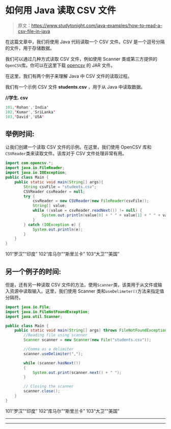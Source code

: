 # 如何用 Java 读取 CSV 文件

> 原文：<https://www.studytonight.com/java-examples/how-to-read-a-csv-file-in-java>

在这篇文章中，我们将使用 Java 代码读取一个 CSV 文件。CSV 是一个逗号分隔的文件，用于存储数据。

我们可以通过几种方式读取 CSV 文件，例如使用 Scanner 类或第三方提供的`OpenCSV`库。你可以在这里下载 [opencsv](https://mvnrepository.com/artifact/com.opencsv/opencsv/3.8) 的 JAR 文件。

在这里，我们有两个例子来理解 Java 中 CSV 文件的读取过程。

我们有一个示例 CSV 文件 **students.csv** ，用于从 Java 中读取数据。

**//学生. csv**

```java
101,'Rohan','India'
102,'Kumar','SriLanka'
103,'David','USA'
```

## 举例时间:

让我们创建一个读取 CSV 文件的示例。在这里，我们使用 OpenCSV 库和`CSVReader`类来读取文件。该库对于 CSV 文件处理非常有用。

```java
import com.opencsv.*;
import java.io.FileReader;
import java.io.IOException;
public class Main {
	public static void main(String[] args){  
		String csvFile = "students.csv";
        CSVReader csvReader = null;
        try {
        	csvReader = new CSVReader(new FileReader(csvFile));
            String[] value;
            while ((value = csvReader.readNext()) != null) {
                System.out.println(value[0] + " " + value[1] + " " + value[2]);
            }
        } catch (IOException e) {
            System.out.println(e);
        }
	}
}
```

101“罗汉”“印度”
102“库马尔”“斯里兰卡”
103“大卫”“美国”

## 另一个例子的时间:

但是，还有另一种读取 CSV 文件的方法，使用`Scanner`类，该类用于从文件或输入资源中读取输入。这里，我们使用 Scanner 类和`useDelimeter()`方法来指定值分隔符。

```java
import java.io.File;
import java.io.FileNotFoundException;
import java.util.Scanner;

public class Main {
	public static void main(String[] args) throws FileNotFoundException{  
		//Reading file using scanner
        Scanner scanner = new Scanner(new File("students.csv"));

        //Comma as a delimiter
        scanner.useDelimiter(",");

        while (scanner.hasNext()) 
        {
            System.out.print(scanner.next() + " ");
        }

        // Closing the scanner  
        scanner.close();
	}
}
```

101“罗汉”“印度”
102“库马尔”“斯里兰卡”
103“大卫”“美国”

* * *

* * *